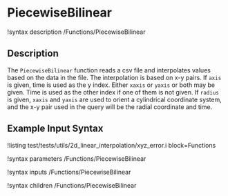# PiecewiseBilinear

!syntax description /Functions/PiecewiseBilinear

## Description

The `PiecewiseBilinear` function reads a csv file and interpolates values based on the
data in the file.  The interpolation is based on x-y pairs.  If `axis` is given, time is
used as the y index.  Either `xaxis` or `yaxis` or both may be given.  Time is used as
the other index if one of them is not given.  If `radius` is given, `xaxis` and `yaxis`
are used to orient a cylindrical coordinate system, and the x-y pair used in the query
will be the radial coordinate and time.

## Example Input Syntax

!listing test/tests/utils/2d_linear_interpolation/xyz_error.i block=Functions

!syntax parameters /Functions/PiecewiseBilinear

!syntax inputs /Functions/PiecewiseBilinear

!syntax children /Functions/PiecewiseBilinear
